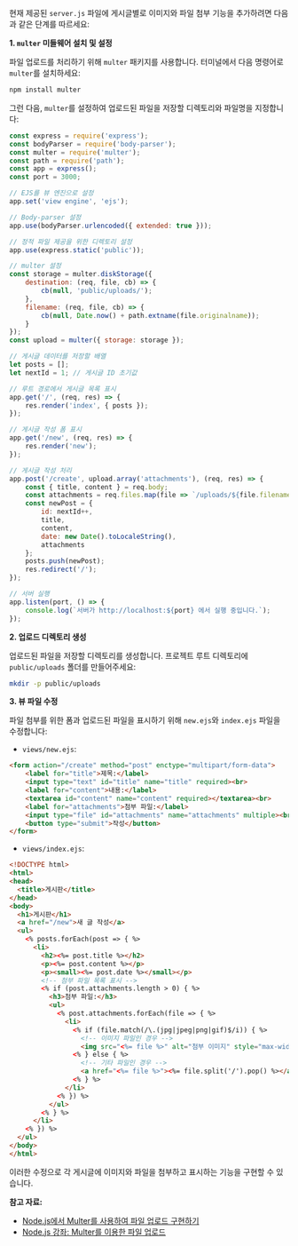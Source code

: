 현재 제공된 `server.js` 파일에 게시글별로 이미지와 파일 첨부 기능을 추가하려면 다음과 같은 단계를 따르세요:

**1. `multer` 미들웨어 설치 및 설정**

파일 업로드를 처리하기 위해 `multer` 패키지를 사용합니다. 터미널에서 다음 명령어로 `multer`를 설치하세요:

```bash
npm install multer
```


그런 다음, `multer`를 설정하여 업로드된 파일을 저장할 디렉토리와 파일명을 지정합니다:

```javascript
const express = require('express');
const bodyParser = require('body-parser');
const multer = require('multer');
const path = require('path');
const app = express();
const port = 3000;

// EJS를 뷰 엔진으로 설정
app.set('view engine', 'ejs');

// Body-parser 설정
app.use(bodyParser.urlencoded({ extended: true }));

// 정적 파일 제공을 위한 디렉토리 설정
app.use(express.static('public'));

// multer 설정
const storage = multer.diskStorage({
    destination: (req, file, cb) => {
        cb(null, 'public/uploads/');
    },
    filename: (req, file, cb) => {
        cb(null, Date.now() + path.extname(file.originalname));
    }
});
const upload = multer({ storage: storage });

// 게시글 데이터를 저장할 배열
let posts = [];
let nextId = 1; // 게시글 ID 초기값

// 루트 경로에서 게시글 목록 표시
app.get('/', (req, res) => {
    res.render('index', { posts });
});

// 게시글 작성 폼 표시
app.get('/new', (req, res) => {
    res.render('new');
});

// 게시글 작성 처리
app.post('/create', upload.array('attachments'), (req, res) => {
    const { title, content } = req.body;
    const attachments = req.files.map(file => `/uploads/${file.filename}`);
    const newPost = { 
        id: nextId++,
        title, 
        content, 
        date: new Date().toLocaleString(),
        attachments
    };
    posts.push(newPost);
    res.redirect('/');
});

// 서버 실행
app.listen(port, () => {
    console.log(`서버가 http://localhost:${port} 에서 실행 중입니다.`);
});
```

**2. 업로드 디렉토리 생성**

업로드된 파일을 저장할 디렉토리를 생성합니다. 프로젝트 루트 디렉토리에 `public/uploads` 폴더를 만들어주세요:

```bash
mkdir -p public/uploads
```

**3. 뷰 파일 수정**

파일 첨부를 위한 폼과 업로드된 파일을 표시하기 위해 `new.ejs`와 `index.ejs` 파일을 수정합니다:

- `views/new.ejs`:

```html
<form action="/create" method="post" enctype="multipart/form-data">
    <label for="title">제목:</label>
    <input type="text" id="title" name="title" required><br>
    <label for="content">내용:</label>
    <textarea id="content" name="content" required></textarea><br>
    <label for="attachments">첨부 파일:</label>
    <input type="file" id="attachments" name="attachments" multiple><br>
    <button type="submit">작성</button>
</form>
```

- `views/index.ejs`:

```html
<!DOCTYPE html>
<html>
<head>
  <title>게시판</title>
</head>
<body>
  <h1>게시판</h1>
  <a href="/new">새 글 작성</a>
  <ul>
    <% posts.forEach(post => { %>
      <li>
        <h2><%= post.title %></h2>
        <p><%= post.content %></p>
        <p><small><%= post.date %></small></p>
        <!-- 첨부 파일 목록 표시 -->
        <% if (post.attachments.length > 0) { %>
          <h3>첨부 파일:</h3>
          <ul>
            <% post.attachments.forEach(file => { %>
              <li>
                <% if (file.match(/\.(jpg|jpeg|png|gif)$/i)) { %>
                  <!-- 이미지 파일인 경우 -->
                  <img src="<%= file %>" alt="첨부 이미지" style="max-width: 200px;">
                <% } else { %>
                  <!-- 기타 파일인 경우 -->
                  <a href="<%= file %>"><%= file.split('/').pop() %></a>
                <% } %>
              </li>
            <% }) %>
          </ul>
        <% } %>
      </li>
    <% }) %>
  </ul>
</body>
</html>
```


이러한 수정으로 각 게시글에 이미지와 파일을 첨부하고 표시하는 기능을 구현할 수 있습니다.

**참고 자료:**

- [Node.js에서 Multer를 사용하여 파일 업로드 구현하기](https://www.a-mean-blog.com/ko/blog/Node-JS-첫걸음/파일-업로드-기능-구현하기)
- [Node.js 강좌: Multer를 이용한 파일 업로드](https://m.blog.naver.com/azure0777/220697546960) 
